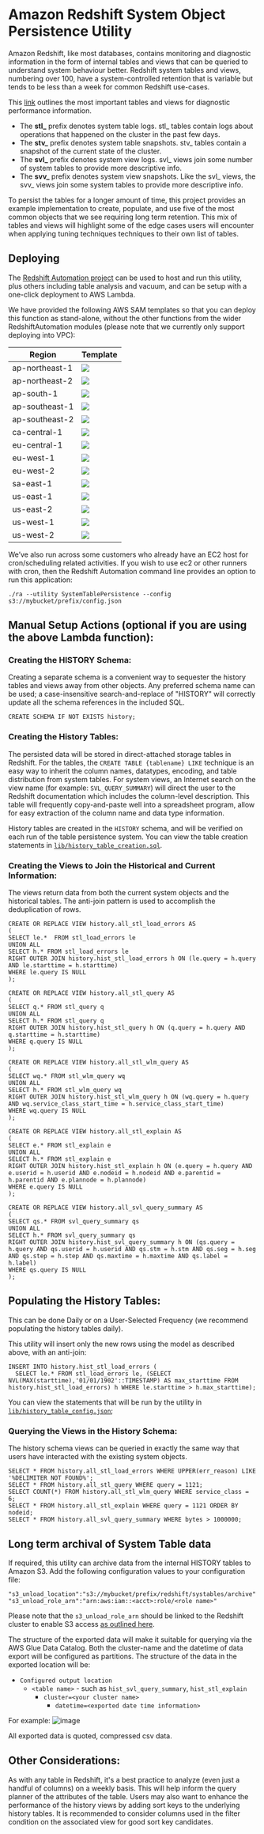 
# Amazon Redshift System Object Persistence Utility
Amazon Redshift, like most databases, contains monitoring and diagnostic information in the form of internal tables and views that can be queried to understand system behaviour better. Redshift system tables and views, numbering over 100, have a system-controlled retention that is variable but tends to be less than a week for common Redshift use-cases.

This [link](https://docs.aws.amazon.com/redshift/latest/dg/c_types-of-system-tables-and-views.html) outlines the most important tables and views for diagnostic performance information.

* The **stl_** prefix denotes system table logs. stl_ tables contain logs about operations that happened on the cluster in the past few days.
* The **stv_** prefix denotes system table snapshots. stv_ tables contain a snapshot of the current state of the cluster.
* The **svl_** prefix denotes system view logs. svl_ views join some number of system tables to provide more descriptive info.
* The **svv_** prefix denotes system view snapshots. Like the svl_ views, the svv_ views join some system tables to provide more descriptive info.

To persist the tables for a longer amount of time, this project provides an example implementation to create, populate, and use five of the most common objects that we see requiring long term retention. This mix of tables and views will highlight some of the edge cases users will encounter when applying tuning techniques techniques to their own list of tables.

## Deploying

The [Redshift Automation project](https://github.com/awslabs/amazon-redshift-utils/tree/master/src/RedshiftAutomation) can be used to host and run this utility, plus others including table analysis and vacuum, and can be setup with a one-click deployment to AWS Lambda. 

We have provided the following AWS SAM templates so that you can deploy this function as stand-alone, without the other functions from the wider RedshiftAutomation modules (please note that we currently only support deploying into VPC):

| Region | Template |
| ------ | ---------- |
|ap-northeast-1 |  [<img src="https://s3.amazonaws.com/cloudformation-examples/cloudformation-launch-stack.png">](https://console.aws.amazon.com/cloudformation/home?region=ap-northeast-1#/stacks/new?stackName=RedshiftAutomationSystemTablePersistence&templateURL=https://s3-ap-northeast-1.amazonaws.com/awslabs-code-ap-northeast-1/LambdaRedshiftRunner/deploy-systable-standalone-1.6.yaml) |
|ap-northeast-2 |  [<img src="https://s3.amazonaws.com/cloudformation-examples/cloudformation-launch-stack.png">](https://console.aws.amazon.com/cloudformation/home?region=ap-northeast-2#/stacks/new?stackName=RedshiftAutomationSystemTablePersistence&templateURL=https://s3-ap-northeast-2.amazonaws.com/awslabs-code-ap-northeast-2/LambdaRedshiftRunner/deploy-systable-standalone.yaml) |
|ap-south-1 |  [<img src="https://s3.amazonaws.com/cloudformation-examples/cloudformation-launch-stack.png">](https://console.aws.amazon.com/cloudformation/home?region=ap-south-1#/stacks/new?stackName=RedshiftAutomationSystemTablePersistence&templateURL=https://s3-ap-south-1.amazonaws.com/awslabs-code-ap-south-1/LambdaRedshiftRunner/deploy-systable-standalone.yaml) |
|ap-southeast-1 |  [<img src="https://s3.amazonaws.com/cloudformation-examples/cloudformation-launch-stack.png">](https://console.aws.amazon.com/cloudformation/home?region=ap-southeast-1#/stacks/new?stackName=RedshiftAutomationSystemTablePersistence&templateURL=https://s3-ap-southeast-1.amazonaws.com/awslabs-code-ap-southeast-1/LambdaRedshiftRunner/deploy-systable-standalone.yaml) |
|ap-southeast-2 |  [<img src="https://s3.amazonaws.com/cloudformation-examples/cloudformation-launch-stack.png">](https://console.aws.amazon.com/cloudformation/home?region=ap-southeast-2#/stacks/new?stackName=RedshiftAutomationSystemTablePersistence&templateURL=https://s3-ap-southeast-2.amazonaws.com/awslabs-code-ap-southeast-2/LambdaRedshiftRunner/deploy-systable-standalone-1.6.yaml) |
|ca-central-1 |  [<img src="https://s3.amazonaws.com/cloudformation-examples/cloudformation-launch-stack.png">](https://console.aws.amazon.com/cloudformation/home?region=ca-central-1#/stacks/new?stackName=RedshiftAutomationSystemTablePersistence&templateURL=https://s3-ca-central-1.amazonaws.com/awslabs-code-ca-central-1/LambdaRedshiftRunner/deploy-systable-standalone.yaml) |
|eu-central-1 |  [<img src="https://s3.amazonaws.com/cloudformation-examples/cloudformation-launch-stack.png">](https://console.aws.amazon.com/cloudformation/home?region=eu-central-1#/stacks/new?stackName=RedshiftAutomationSystemTablePersistence&templateURL=https://s3-eu-central-1.amazonaws.com/awslabs-code-eu-central-1/LambdaRedshiftRunner/deploy-systable-standalone.yaml) |
|eu-west-1 |  [<img src="https://s3.amazonaws.com/cloudformation-examples/cloudformation-launch-stack.png">](https://console.aws.amazon.com/cloudformation/home?region=eu-west-1#/stacks/new?stackName=RedshiftAutomationSystemTablePersistence&templateURL=https://s3-eu-west-1.amazonaws.com/awslabs-code-eu-west-1/LambdaRedshiftRunner/deploy-systable-standalone.yaml) |
|eu-west-2 |  [<img src="https://s3.amazonaws.com/cloudformation-examples/cloudformation-launch-stack.png">](https://console.aws.amazon.com/cloudformation/home?region=eu-west-2#/stacks/new?stackName=RedshiftAutomationSystemTablePersistence&templateURL=https://s3-eu-west-2.amazonaws.com/awslabs-code-eu-west-2/LambdaRedshiftRunner/deploy-systable-standalone.yaml) |
|sa-east-1 |  [<img src="https://s3.amazonaws.com/cloudformation-examples/cloudformation-launch-stack.png">](https://console.aws.amazon.com/cloudformation/home?region=sa-east-1#/stacks/new?stackName=RedshiftAutomationSystemTablePersistence&templateURL=https://s3-sa-east-1.amazonaws.com/awslabs-code-sa-east-1/LambdaRedshiftRunner/deploy-systable-standalone.yaml) |
|us-east-1 |  [<img src="https://s3.amazonaws.com/cloudformation-examples/cloudformation-launch-stack.png">](https://console.aws.amazon.com/cloudformation/home?region=us-east-1#/stacks/new?stackName=RedshiftAutomationSystemTablePersistence&templateURL=https://s3.amazonaws.com/awslabs-code-us-east-1/LambdaRedshiftRunner/deploy-systable-standalone.yaml) |
|us-east-2 |  [<img src="https://s3.amazonaws.com/cloudformation-examples/cloudformation-launch-stack.png">](https://console.aws.amazon.com/cloudformation/home?region=us-east-2#/stacks/new?stackName=RedshiftAutomationSystemTablePersistence&templateURL=https://s3-us-east-2.amazonaws.com/awslabs-code-us-east-2/LambdaRedshiftRunner/deploy-systable-standalone.yaml) |
|us-west-1 |  [<img src="https://s3.amazonaws.com/cloudformation-examples/cloudformation-launch-stack.png">](https://console.aws.amazon.com/cloudformation/home?region=us-west-1#/stacks/new?stackName=RedshiftAutomationSystemTablePersistence&templateURL=https://s3-us-west-1.amazonaws.com/awslabs-code-us-west-1/LambdaRedshiftRunner/deploy-systable-standalone.yaml) |
|us-west-2 |  [<img src="https://s3.amazonaws.com/cloudformation-examples/cloudformation-launch-stack.png">](https://console.aws.amazon.com/cloudformation/home?region=us-west-2#/stacks/new?stackName=RedshiftAutomationSystemTablePersistence&templateURL=https://s3-us-west-2.amazonaws.com/awslabs-code-us-west-2/LambdaRedshiftRunner/deploy-systable-standalone.yaml) |

We’ve also run across some customers who already have an EC2 host for cron/scheduling related activities. If you wish to use ec2 or other runners with cron, then the Redshift Automation command line provides an option to run this application:

```
./ra --utility SystemTablePersistence --config s3://mybucket/prefix/config.json
```

## Manual Setup Actions (optional if you are using the above Lambda function): ##

### Creating the HISTORY Schema: ###

Creating a separate schema is a convenient way to sequester the history tables and views away from other objects. Any preferred schema name can be used; a case-insensitive search-and-replace of "HISTORY" will correctly update all the schema references in the included SQL.

```
CREATE SCHEMA IF NOT EXISTS history;
```

### Creating the History Tables: ###

The persisted data will be stored in direct-attached storage tables in Redshift. For the tables, the `CREATE TABLE {tablename} LIKE` technique is an easy way to inherit the column names, datatypes, encoding, and table distribution from system tables. For system views, an Internet search on the view name (for example: `SVL_QUERY_SUMMARY`) will direct the user to the Redshift documentation which includes the column-level description. This table will frequently copy-and-paste well into a spreadsheet program, allow for easy extraction of the column name and data type information.

History tables are created in the `HISTORY` schema, and will be verified on each run of the table persistence system. You can view the table creation statements in [`lib/history_table_creation.sql`](lib/history_table_creation.sql).


### Creating the Views to Join the Historical and Current Information: ###

The views return data from both the current system objects and the historical tables. The anti-join pattern is used to accomplish the deduplication of rows.

```
CREATE OR REPLACE VIEW history.all_stl_load_errors AS
(
SELECT le.*  FROM stl_load_errors le
UNION ALL
SELECT h.* FROM stl_load_errors le
RIGHT OUTER JOIN history.hist_stl_load_errors h ON (le.query = h.query AND le.starttime = h.starttime)
WHERE le.query IS NULL
);
 
CREATE OR REPLACE VIEW history.all_stl_query AS
(
SELECT q.* FROM stl_query q
UNION ALL
SELECT h.* FROM stl_query q
RIGHT OUTER JOIN history.hist_stl_query h ON (q.query = h.query AND q.starttime = h.starttime)
WHERE q.query IS NULL
);
 
CREATE OR REPLACE VIEW history.all_stl_wlm_query AS
(
SELECT wq.* FROM stl_wlm_query wq
UNION ALL
SELECT h.* FROM stl_wlm_query wq
RIGHT OUTER JOIN history.hist_stl_wlm_query h ON (wq.query = h.query AND wq.service_class_start_time = h.service_class_start_time)
WHERE wq.query IS NULL
);
 
CREATE OR REPLACE VIEW history.all_stl_explain AS
(
SELECT e.* FROM stl_explain e
UNION ALL
SELECT h.* FROM stl_explain e
RIGHT OUTER JOIN history.hist_stl_explain h ON (e.query = h.query AND e.userid = h.userid AND e.nodeid = h.nodeid AND e.parentid = h.parentid AND e.plannode = h.plannode)
WHERE e.query IS NULL
);
 
CREATE OR REPLACE VIEW history.all_svl_query_summary AS
(
SELECT qs.* FROM svl_query_summary qs
UNION ALL
SELECT h.* FROM svl_query_summary qs
RIGHT OUTER JOIN history.hist_svl_query_summary h ON (qs.query = h.query AND qs.userid = h.userid AND qs.stm = h.stm AND qs.seg = h.seg AND qs.step = h.step AND qs.maxtime = h.maxtime AND qs.label = h.label)
WHERE qs.query IS NULL
);
```

## Populating the History Tables: ##

This can be done Daily or on a User-Selected Frequency (we recommend populating the history tables daily).

This utility will insert only the new rows using the model as described above, with an anti-join:

```
INSERT INTO history.hist_stl_load_errors (
  SELECT le.* FROM stl_load_errors le, (SELECT NVL(MAX(starttime),'01/01/1902'::TIMESTAMP) AS max_starttime FROM history.hist_stl_load_errors) h WHERE le.starttime > h.max_starttime);
```

You can view the statements that will be run by the utility in [`lib/history_table_config.json`](lib/history_table_config.json);


### Querying the Views in the History Schema: ###
The history schema views can be queried in exactly the same way that users have interacted with the existing system objects.

```
SELECT * FROM history.all_stl_load_errors WHERE UPPER(err_reason) LIKE '%DELIMITER NOT FOUND%';
SELECT * FROM history.all_stl_query WHERE query = 1121;
SELECT COUNT(*) FROM history.all_stl_wlm_query WHERE service_class = 6;
SELECT * FROM history.all_stl_explain WHERE query = 1121 ORDER BY nodeid;
SELECT * FROM history.all_svl_query_summary WHERE bytes > 1000000;
```

## Long term archival of System Table data

If required, this utility can archive data from the internal HISTORY tables to Amazon S3. Add the following configuration values to your configuration file:

```
"s3_unload_location":"s3://mybucket/prefix/redshift/systables/archive"
"s3_unload_role_arn":"arn:aws:iam::<acct>:role/<role name>"
```

Please note that the `s3_unload_role_arn` should be linked to the Redshift cluster to enable S3 access [as outlined here](https://docs.aws.amazon.com/redshift/latest/mgmt/copy-unload-iam-role.html).

The structure of the exported data will make it suitable for querying via the AWS Glue Data Catalog. Both the cluster-name and the datetime of data export will be configured as partitions. The structure of the data in the exported location will be:

* `Configured output location`
	* `<table name>` - such as `hist_svl_query_summary`, `hist_stl_explain`
		* `cluster=<your cluster name>`
			* `datetime=<exported date time information>`

For example: 
![image](exported_s3_structure.png)

All exported data is quoted, compressed csv data.

## Other Considerations: ##
As with any table in Redshift, it's a best practice to analyze (even just a handful of columns) on a weekly basis. This will help inform the query planner of the attributes of the table. Users may also want to enhance the performance of the history views by adding sort keys to the underlying history tables. It is recommended to consider columns used in the filter condition on the associated view for good sort key candidates.


